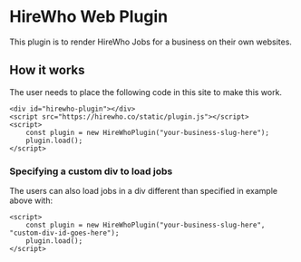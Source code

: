 # HireWho Web Plugin
This plugin is to render HireWho Jobs for a business on their own websites.

## How it works
The user needs to place the following code in this site to make this work.
```
<div id="hirewho-plugin"></div>
<script src="https://hirewho.co/static/plugin.js"></script>
<script>
    const plugin = new HireWhoPlugin("your-business-slug-here");
    plugin.load();
</script>
```

### Specifying a custom div to load jobs
The users can also load jobs in a div different than specified in example above with:
```
<script>
    const plugin = new HireWhoPlugin("your-business-slug-here", "custom-div-id-goes-here");
    plugin.load();
</script>
```